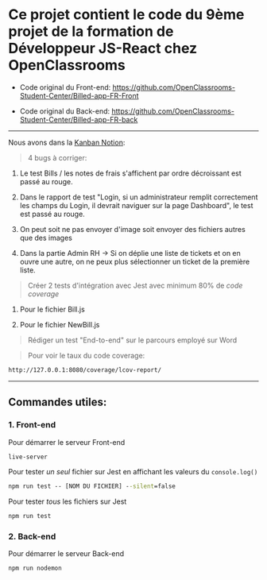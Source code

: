# Ce projet contient le code du 9ème projet de la formation de Développeur JS-React chez OpenClassrooms

- Code original du Front-end: https://github.com/OpenClassrooms-Student-Center/Billed-app-FR-Front

- Code original du Back-end: https://github.com/OpenClassrooms-Student-Center/Billed-app-FR-back

---

Nous avons dans la [Kanban Notion](https://www.notion.so/a7a612fc166747e78d95aa38106a55ec?v=2a8d3553379c4366b6f66490ab8f0b90&p=01b2963f50654215baae678fa4dc4851&pm=s):

> 4 bugs à corriger:

1. Le test Bills / les notes de frais s'affichent par ordre décroissant est passé au rouge.

2. Dans le rapport de test "Login, si un administrateur remplit correctement les champs du Login, il devrait naviguer sur la page Dashboard", le test est passé au rouge.

3. On peut soit ne pas envoyer d'image soit envoyer des fichiers autres que des images

4. Dans la partie Admin RH → Si on déplie une liste de tickets et on en ouvre une autre, on ne peux plus sélectionner un ticket de la première liste.

> Créer 2 tests d'intégration avec Jest avec minimum 80% de _code coverage_

1. Pour le fichier Bill.js

2. Pour le fichier NewBill.js

> Rédiger un test "End-to-end" sur le parcours employé sur Word

> Pour voir le taux du code coverage:

```cmd
http://127.0.0.1:8080/coverage/lcov-report/
```

---

## Commandes utiles:

### 1. Front-end

Pour démarrer le serveur Front-end

```cmd
live-server
```

Pour tester _un seul_ fichier sur Jest en affichant les valeurs du `console.log()`

```cmd
npm run test -- [NOM DU FICHIER] --silent=false
```

Pour tester _tous_ les fichiers sur Jest

```cmd
npm run test
```

### 2. Back-end

Pour démarrer le serveur Back-end

```cmd
npm run nodemon
```
